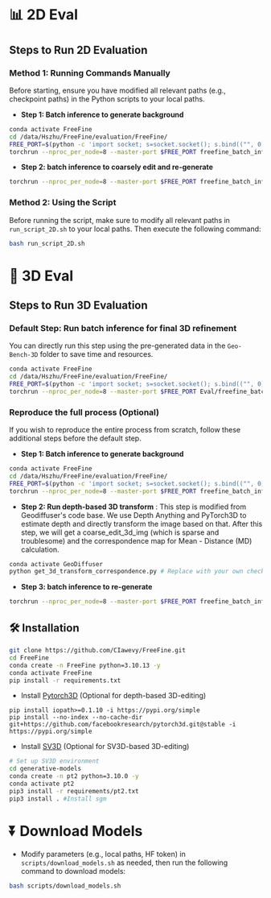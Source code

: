 
# 📊 2D Eval 
## Steps to Run 2D Evaluation

### Method 1: Running Commands Manually
Before starting, ensure you have modified all relevant paths (e.g., checkpoint paths) in the Python scripts to your local paths.

- **Step 1: Batch inference to generate background**
```bash
conda activate FreeFine
cd /data/Hszhu/FreeFine/evaluation/FreeFine/
FREE_PORT=$(python -c 'import socket; s=socket.socket(); s.bind(("", 0)); print(s.getsockname()[1]); s.close()')
torchrun --nproc_per_node=8 --master-port $FREE_PORT freefine_batch_infer_bggen_2d.py
```
- **Step 2: batch inference to coarsely edit and re-generate**
```bash
torchrun --nproc_per_node=8 --master-port $FREE_PORT freefine_batch_infer_2d.py
```

### Method 2: Using the Script
Before running the script, make sure to modify all relevant paths in `run_script_2D.sh` to your local paths. Then execute the following command:
```bash
bash run_script_2D.sh
```

# 🧊 3D Eval
## Steps to Run 3D Evaluation

### Default Step: Run batch inference for final 3D refinement
You can directly run this step using the pre-generated data in the `Geo-Bench-3D` folder to save time and resources.
```bash
conda activate FreeFine
cd /data/Hszhu/FreeFine/evaluation/FreeFine/
FREE_PORT=$(python -c 'import socket; s=socket.socket(); s.bind(("", 0)); print(s.getsockname()[1]); s.close()')
torchrun --nproc_per_node=8 --master-port $FREE_PORT Eval/freefine_batch_infer_3d_depth.py
```
### Reproduce the full process (Optional)
If you wish to reproduce the entire process from scratch, follow these additional steps before the default step.
- **Step 1: Batch inference to generate background**
```bash
conda activate FreeFine
cd /data/Hszhu/FreeFine/evaluation/FreeFine/
FREE_PORT=$(python -c 'import socket; s=socket.socket(); s.bind(("", 0)); print(s.getsockname()[1]); s.close()')
torchrun --nproc_per_node=8 --master-port $FREE_PORT freefine_batch_infer_bggen_3d.py
```
- **Step 2: Run depth-based 3D transform** :
This step is modified from Geodiffuser's code base. We use Depth Anything and PyTorch3D to estimate depth and directly transform the image based on that. After this step, we will get a coarse_edit_3d_img (which is sparse and troublesome) and the correspondence map for Mean - Distance (MD) calculation.
```bash
conda activate GeoDiffuser
python get_3d_transform_correspondence.py # Replace with your own checkpoint path and other parameters in the file
```
- **Step 3: batch inference to re-generate**
```bash
torchrun --nproc_per_node=8 --master-port $FREE_PORT freefine_batch_infer_2d.py
```



 ## 🛠️ Installation  
```bash
git clone https://github.com/CIawevy/FreeFine.git
cd FreeFine
conda create -n FreeFine python=3.10.13 -y
conda activate FreeFine
pip install -r requirements.txt 
```
- Install [Pytorch3D](https://github.com/facebookresearch/pytorch3d) (Optional for depth-based 3D-editing) 
```
pip install iopath>=0.1.10 -i https://pypi.org/simple
pip install --no-index --no-cache-dir git+https://github.com/facebookresearch/pytorch3d.git@stable -i https://pypi.org/simple
```

- Install [SV3D](https://github.com/Stability-AI/generative-models) (Optional for SV3D-based 3D-editing)  

```bash
# Set up SV3D environment 
cd generative-models 
conda create -n pt2 python=3.10.0 -y
conda activate pt2
pip3 install -r requirements/pt2.txt
pip3 install . #Install sgm
```


# ⏬ Download Models   
- Modify parameters (e.g., local paths, HF token) in `scripts/download_models.sh` as needed, then run the following command to download models:
```bash
bash scripts/download_models.sh
```




